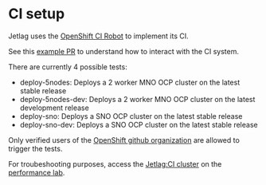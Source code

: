 # CI setup

Jetlag uses the [OpenShift CI Robot](https://github.com/openshift-ci-robot) to implement its CI.

See this [example PR](https://github.com/redhat-performance/jetlag/pull/567) to understand how to interact with the CI system.

There are currently 4 possible tests:
 - deploy-5nodes: Deploys a 2 worker MNO OCP cluster on the latest stable release
 - deploy-5nodes-dev: Deploys a 2 worker MNO OCP cluster on the latest development release
 - deploy-sno: Deploys a SNO OCP cluster on the latest stable release
 - deploy-sno-dev: Deploys a SNO OCP cluster on the latest stable release

Only verified users of the [OpenShift github organization](https://github.com/openshift) are allowed to trigger the tests.

For troubeshooting purposes, access the [Jetlag:CI cluster](https://wiki.rdu3.labs.perfscale.redhat.com/#cloud19) on the [performance lab](https://wiki.rdu3.labs.perfscale.redhat.com/).